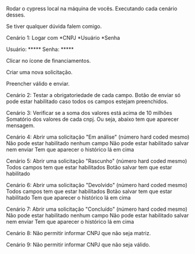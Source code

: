 Rodar o cypress local na máquina de vocês.
Executando cada cenário desses.

Se tiver qualquer dúvida falem comigo.

Cenário 1:
Logar com 
*CNPJ
*Usuário
*Senha

Usuário: *****
Senha: *****

Clicar no ícone de financiamentos.

Criar uma nova solicitação.

Preencher válido e enviar.

Cenário 2:
Testar a obrigatoriedade de cada campo.
Botão de enviar só pode estar habilitado caso todos os campos estejam preenchidos.

Cenário 3:
Verificar se a soma dos valores está acima de 10 milhões
Somatório dos valores de cada cnpj.
Ou seja, abaixo tem que aparecer mensagem.

Cenário 4:
Abrir uma solicitação "Em análise" (número hard coded mesmo)
Não pode estar habilitado nenhum campo
Não pode estar habilitado salvar nem enviar
Tem que aparecer o histórico lá em cima

Cenário 5:
Abrir uma solicitação "Rascunho" (número hard coded mesmo)
Todos campos tem que estar habilitados
Botão salvar tem que estar habilitado

Cenário 6:
Abrir uma solicitação "Devolvido" (número hard coded mesmo)
Todos campos tem que estar habilitados
Botão salvar tem que estar habilitado
Tem que aparecer o histórico lá em cima

Cenário 7:
Abrir uma solicitação "Concluído" (número hard coded mesmo)
Não pode estar habilitado nenhum campo
Não pode estar habilitado salvar nem enviar
Tem que aparecer o histórico lá em cima

Cenário 8:
Não permitir informar CNPJ que não seja matriz.

Cenário 9:
Não permitir informar CNPJ que não seja válido.
